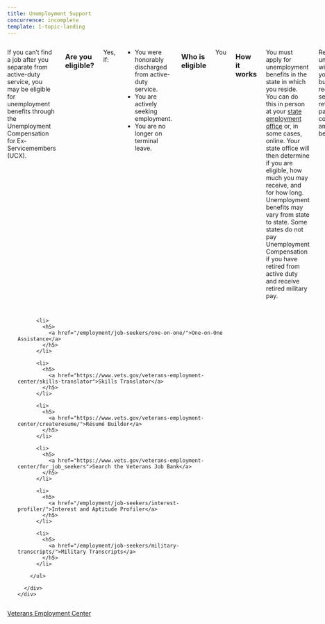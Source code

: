 ```yaml
---
title: Unemployment Support
concurrence: incomplete
template: 1-topic-landing
---
```


<div class="main" role="main" markdown="0">

<div class="section one" markdown="0">
<div class="primary" markdown="0">
<div class="row" markdown="0">
<div class="small-12 columns" markdown="1">

If you can’t find a job after you separate from active-duty service, you may be eligible for unemployment benefits through the Unemployment Compensation for Ex-Servicemembers (UCX).

### Are you eligible?
Yes, if:

- You were honorably discharged from active-duty service.
- You are actively seeking employment.
- You are no longer on terminal leave.

### Who is eligible
You

### How it works

You must apply for unemployment benefits in the state in which you reside. You can do this in person at your [state employment office](http://www.servicelocator.org/OWSLinks.asp) or, in some cases, online. Your state office will then determine if you are eligible, how much you may receive, and for how long. Unemployment benefits may vary from state to state. Some states do not pay Unemployment Compensation if you have retired from active duty and receive retired military pay.

Receiving unemployment will not affect your wages, but if you receive separation or retirement pay, your compensation amount may be lower. 

You will need the following documents when you apply: 

- DD Form 214 

- Social security card 

- Current résumé or military job history 

If you are unemployed and at risk of becoming homeless, [VA can help](/_dummy-placeholder.html). 


</div>
</div>
</div>


<div class="navigation">
  <div class="row">
    <div class="small-12 columns">
        <ul class="small-block-grid-1 medium-block-grid-3 cards small">

          <li>
            <h5>
              <a href="/employment/job-seekers/one-on-one/">One-on-One Assistance</a>
            </h5>
          </li>

          <li>
            <h5>
              <a href="https://www.vets.gov/veterans-employment-center/skills-translator">Skills Translator</a>
            </h5>
          </li>  

          <li>
            <h5>
              <a href="https://www.vets.gov/veterans-employment-center/createresume/">Résumé Builder</a>
            </h5>
          </li>

          <li>
            <h5>
              <a href="https://www.vets.gov/veterans-employment-center/for_job_seekers">Search the Veterans Job Bank</a>
            </h5>
          </li>  

          <li>
            <h5>
              <a href="/employment/job-seekers/interest-profiler/">Interest and Aptitude Profiler</a>
            </h5>  
          </li>

          <li>
            <h5>
              <a href="/employment/job-seekers/military-transcripts/">Military Transcripts</a>
            </h5>
          </li>   

        </ul>

      </div>
    </div>  
  </div>
</div>

<div class="action-bar">
  <div class="row">
    <div class="small-12 columns">
      <a class="usa-button-primary" href="https://www.vets.gov/veterans-employment-center/">Veterans Employment Center</a>
    </div>
  </div>
</div>
